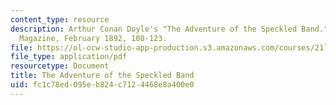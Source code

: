 ```yaml
---
content_type: resource
description: Arthur Conan Doyle's "The Adventure of the Speckled Band."  The Strand
  Magazine, February 1892, 108-123.
file: https://ol-ocw-studio-app-production.s3.amazonaws.com/courses/21l-430-popular-culture-and-narrative-serial-storytelling-spring-2013/fc1c78ed095eb824c7124468e8a400e0_MIT21L_430S13_Adventure.pdf
file_type: application/pdf
resourcetype: Document
title: The Adventure of the Speckled Band
uid: fc1c78ed-095e-b824-c712-4468e8a400e0
---
```

